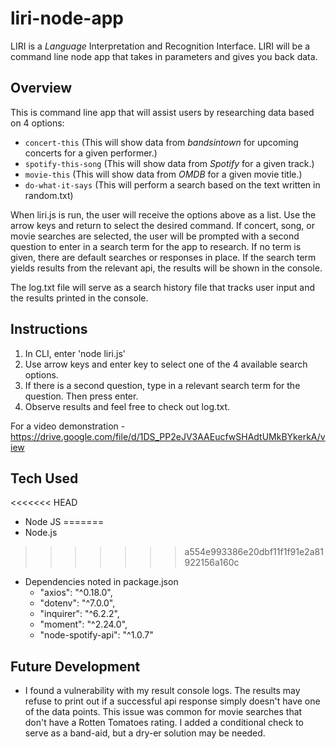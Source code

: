 # liri-node-app
LIRI is a _Language_ Interpretation and Recognition Interface. LIRI will be a command line node app that takes in parameters and gives you back data.

## Overview
This is command line app that will assist users by researching data based on 4 options:
* `concert-this` (This will show data from _bandsintown_ for upcoming concerts for a given performer.)
* `spotify-this-song` (This will show data from _Spotify_ for a given track.)
* `movie-this` (This will show data from _OMDB_ for a given movie title.)
* `do-what-it-says` (This will perform a search based on the text written in random.txt)

When liri.js is run, the user will receive the options above as a list. Use the arrow keys and return to select the desired command. If concert, song, or movie searches are selected, the user will be prompted with a second question to enter in a search term for the app to research. If no term is given, there are default searches or responses in place. If the search term yields results from the relevant api, the results will be shown in the console.

The log.txt file will serve as a search history file that tracks user input and the results printed in the console.

## Instructions
1. In CLI, enter 'node liri.js'
2. Use arrow keys and enter key to select one of the 4 available search options.
3. If there is a second question, type in a relevant search term for the question. Then press enter.
4. Observe results and feel free to check out log.txt.

For a video demonstration - https://drive.google.com/file/d/1DS_PP2eJV3AAEucfwSHAdtUMkBYkerkA/view

## Tech Used
<<<<<<< HEAD
* Node JS
=======
* Node.js
>>>>>>> a554e993386e20dbf11f1f91e2a81922156a160c
* Dependencies noted in package.json
    - "axios": "^0.18.0",
    - "dotenv": "^7.0.0",
    - "inquirer": "^6.2.2",
    - "moment": "^2.24.0",
    - "node-spotify-api": "^1.0.7"


## Future Development
* I found a vulnerability with my result console logs. The results may refuse to print out if a successful api response simply doesn't have one of the data points. This issue was common for movie searches that don't have a Rotten Tomatoes rating. I added a conditional check to serve as a band-aid, but a dry-er solution may be needed.
